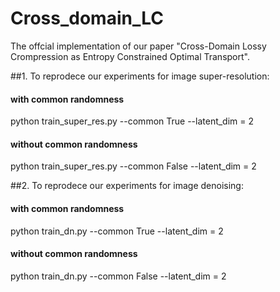 # Cross_domain_LC
The offcial implementation of our paper "Cross-Domain Lossy Crompression as Entropy Constrained Optimal Transport".

##1. To reprodece our experiments for image super-resolution:
#### with common randomness
python train_super_res.py --common True --latent_dim = 2
#### without common randomness
python train_super_res.py --common False --latent_dim = 2

##2. To reprodece our experiments for image denoising:
#### with common randomness
python train_dn.py --common True --latent_dim = 2
#### without common randomness
python train_dn.py --common False --latent_dim = 2
